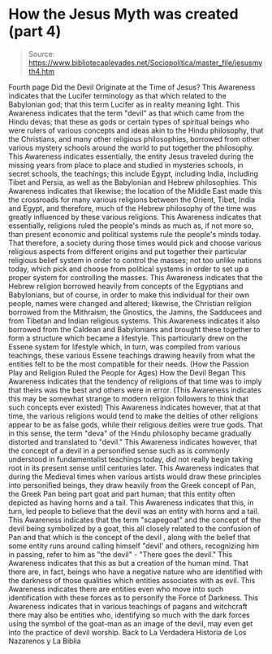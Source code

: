 # How the Jesus Myth was created (part 4)

> Source: https://www.bibliotecapleyades.net/Sociopolitica/master_file/jesusmyth4.htm

Fourth page
Did
the Devil Originate at the Time of Jesus?
This Awareness indicates that the
Lucifer terminology as that which related to the Babylonian god; that this
term Lucifer as in reality meaning light. This Awareness indicates that the
term "devil" as that which came from the Hindu devas; that these
as gods or certain types of spiritual beings who were rulers of various concepts
and ideas akin to the Hindu philosophy, that the Christians, and many other
religious philosophies, borrowed from other various mystery schools around
the world to put together the philosophy.
This Awareness indicates essentially,
the entity Jesus traveled during the missing years from place to place and
studied in mysteries schools, in secret schools, the teachings; this include
Egypt, including India, including Tibet and Persia, as well as the
Babylonian
and Hebrew philosophies. This Awareness indicates that likewise; the location
of the Middle East made this the crossroads for many various religions between
the Orient, Tibet, India and Egypt, and therefore, much of the Hebrew philosophy
of the time was greatly influenced by these various religions.
This Awareness indicates that essentially,
religions ruled the people's minds as much as, if not more so, than present
economic and political systems rule the people's minds today. That therefore,
a society during those times would pick and choose various religious aspects
from different origins and put together their particular religious belief
system in order to control the masses; not too unlike nations today, which
pick and choose from political systems in order to set up a proper system
for controlling the masses.
This Awareness indicates that the
Hebrew religion borrowed heavily from concepts of the Egyptians and
Babylonians,
but of course, in order to make this individual for their own people, names
were changed and altered; likewise, the Christian religion borrowed from the
Mithraism, the Gnostics, the Jamins, the Sadducees and from
Tibetan and Indian
religious systems. This Awareness indicates it also borrowed from the Caldean
and Babylonians and brought these together to form a structure which became
a lifestyle. This particularly drew on the Essene system for lifestyle which,
in turn, was compiled from various teachings, these various Essene teachings
drawing heavily from what the entities felt to be the most compatible for
their needs.
(How the Passion
Play and Religion Ruled the People for Ages)
How
the Devil Began
This Awareness indicates that the
tendency of religions of that time was to imply that theirs was the best and
others were in error. (This Awareness indicates this may be somewhat strange
to modern religion followers to think that such concepts ever existed) This
Awareness indicates however, that at that time, the various religions would
tend to make the deities of other religions appear to be as false gods, while
their religious deities were true gods. That in this sense, the term "deva"
of the Hindu philosophy became gradually distorted and translated to "devil." This Awareness indicates however, that the concept
of a devil in a personified sense such as is commonly understood in fundamentalist
teachings today, did not really begin taking root in its present sense until
centuries later.
This Awareness indicates that during
the Medieval times when various artists would draw these principles into personified
beings, they draw heavily from the Greek concept of Pan, the Greek Pan being
part goat and part human; that this entity often depicted as having horns
and a tail. This Awareness indicates that this, in turn, led people to believe
that the devil was an entity with horns and a tail.
This Awareness indicates that the
term "scapegoat" and the concept of the devil being symbolized by
a goat, this all closely related to the confusion of Pan and that which is
the concept of the devil , along with the belief that some entity runs around
calling himself "devil' and others, recognizing him in passing, refer
to him as "the devil" - "There goes the devil."
This Awareness indicates that this
as but a creation of the human mind. That there are, in fact, beings who have
a negative nature who are identified with the darkness of those qualities
which entities associates with as evil. This Awareness indicates there are
entities even who move into such identification with these forces as to personify
the Force of Darkness. This Awareness indicates that in various teachings
of pagans and witchcraft there may also be entities who, identifying so much
with the dark forces using the symbol of the goat-man as an image of the devil,
may even get into the practice of devil worship.
Back to La Verdadera Historia de Los Nazarenos y La Biblia
